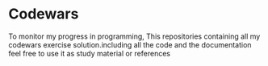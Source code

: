 # Codewars
To monitor my progress in programming, This repositories containing all my codewars exercise solution.including all the code and the documentation feel free to use it as study material or references
